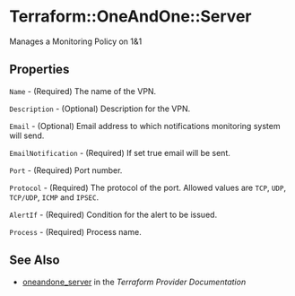 # Terraform::OneAndOne::Server

Manages a Monitoring Policy on 1&1

## Properties

`Name` - (Required) The name of the VPN.

`Description` - (Optional) Description for the VPN.

`Email` - (Optional)  Email address to which notifications monitoring system will send.

`EmailNotification` - (Required) If set true email will be sent.

`Port` - (Required) Port number.

`Protocol` - (Required) The protocol of the port. Allowed values are `TCP`, `UDP`, `TCP/UDP`, `ICMP` and `IPSEC`.

`AlertIf` - (Required) Condition for the alert to be issued.

`Process` - (Required) Process name.


## See Also

* [oneandone_server](https://www.terraform.io/docs/providers/oneandone/r/server.html) in the _Terraform Provider Documentation_